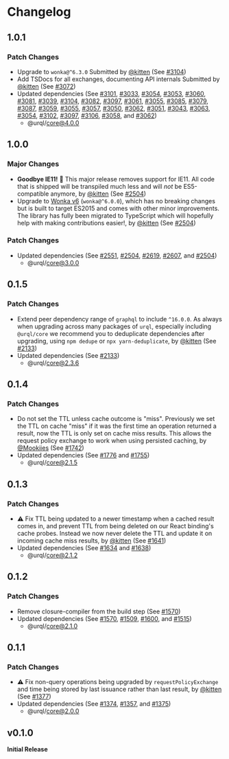 # Changelog

## 1.0.1

### Patch Changes

- Upgrade to `wonka@^6.3.0`
  Submitted by [@kitten](https://github.com/kitten) (See [#3104](https://github.com/urql-graphql/urql/pull/3104))
- Add TSDocs for all exchanges, documenting API internals
  Submitted by [@kitten](https://github.com/kitten) (See [#3072](https://github.com/urql-graphql/urql/pull/3072))
- Updated dependencies (See [#3101](https://github.com/urql-graphql/urql/pull/3101), [#3033](https://github.com/urql-graphql/urql/pull/3033), [#3054](https://github.com/urql-graphql/urql/pull/3054), [#3053](https://github.com/urql-graphql/urql/pull/3053), [#3060](https://github.com/urql-graphql/urql/pull/3060), [#3081](https://github.com/urql-graphql/urql/pull/3081), [#3039](https://github.com/urql-graphql/urql/pull/3039), [#3104](https://github.com/urql-graphql/urql/pull/3104), [#3082](https://github.com/urql-graphql/urql/pull/3082), [#3097](https://github.com/urql-graphql/urql/pull/3097), [#3061](https://github.com/urql-graphql/urql/pull/3061), [#3055](https://github.com/urql-graphql/urql/pull/3055), [#3085](https://github.com/urql-graphql/urql/pull/3085), [#3079](https://github.com/urql-graphql/urql/pull/3079), [#3087](https://github.com/urql-graphql/urql/pull/3087), [#3059](https://github.com/urql-graphql/urql/pull/3059), [#3055](https://github.com/urql-graphql/urql/pull/3055), [#3057](https://github.com/urql-graphql/urql/pull/3057), [#3050](https://github.com/urql-graphql/urql/pull/3050), [#3062](https://github.com/urql-graphql/urql/pull/3062), [#3051](https://github.com/urql-graphql/urql/pull/3051), [#3043](https://github.com/urql-graphql/urql/pull/3043), [#3063](https://github.com/urql-graphql/urql/pull/3063), [#3054](https://github.com/urql-graphql/urql/pull/3054), [#3102](https://github.com/urql-graphql/urql/pull/3102), [#3097](https://github.com/urql-graphql/urql/pull/3097), [#3106](https://github.com/urql-graphql/urql/pull/3106), [#3058](https://github.com/urql-graphql/urql/pull/3058), and [#3062](https://github.com/urql-graphql/urql/pull/3062))
  - @urql/core@4.0.0

## 1.0.0

### Major Changes

- **Goodbye IE11!** 👋 This major release removes support for IE11. All code that is shipped will be transpiled much less and will _not_ be ES5-compatible anymore, by [@kitten](https://github.com/kitten) (See [#2504](https://github.com/FormidableLabs/urql/pull/2504))
- Upgrade to [Wonka v6](https://github.com/0no-co/wonka) (`wonka@^6.0.0`), which has no breaking changes but is built to target ES2015 and comes with other minor improvements.
  The library has fully been migrated to TypeScript which will hopefully help with making contributions easier!, by [@kitten](https://github.com/kitten) (See [#2504](https://github.com/FormidableLabs/urql/pull/2504))

### Patch Changes

- Updated dependencies (See [#2551](https://github.com/FormidableLabs/urql/pull/2551), [#2504](https://github.com/FormidableLabs/urql/pull/2504), [#2619](https://github.com/FormidableLabs/urql/pull/2619), [#2607](https://github.com/FormidableLabs/urql/pull/2607), and [#2504](https://github.com/FormidableLabs/urql/pull/2504))
  - @urql/core@3.0.0

## 0.1.5

### Patch Changes

- Extend peer dependency range of `graphql` to include `^16.0.0`.
  As always when upgrading across many packages of `urql`, especially including `@urql/core` we recommend you to deduplicate dependencies after upgrading, using `npm dedupe` or `npx yarn-deduplicate`, by [@kitten](https://github.com/kitten) (See [#2133](https://github.com/FormidableLabs/urql/pull/2133))
- Updated dependencies (See [#2133](https://github.com/FormidableLabs/urql/pull/2133))
  - @urql/core@2.3.6

## 0.1.4

### Patch Changes

- Do not set the TTL unless cache outcome is "miss". Previously we set the TTL on cache "miss" if it was the first time an operation returned a result, now the TTL is only set on cache miss results. This allows the request policy exchange to work when using persisted caching, by [@Mookiies](https://github.com/Mookiies) (See [#1742](https://github.com/FormidableLabs/urql/pull/1742))
- Updated dependencies (See [#1776](https://github.com/FormidableLabs/urql/pull/1776) and [#1755](https://github.com/FormidableLabs/urql/pull/1755))
  - @urql/core@2.1.5

## 0.1.3

### Patch Changes

- ⚠️ Fix TTL being updated to a newer timestamp when a cached result comes in, and prevent TTL from being deleted on our React binding's cache probes. Instead we now never delete the TTL and update it on incoming cache miss results, by [@kitten](https://github.com/kitten) (See [#1641](https://github.com/FormidableLabs/urql/pull/1641))
- Updated dependencies (See [#1634](https://github.com/FormidableLabs/urql/pull/1634) and [#1638](https://github.com/FormidableLabs/urql/pull/1638))
  - @urql/core@2.1.2

## 0.1.2

### Patch Changes

- Remove closure-compiler from the build step (See [#1570](https://github.com/FormidableLabs/urql/pull/1570))
- Updated dependencies (See [#1570](https://github.com/FormidableLabs/urql/pull/1570), [#1509](https://github.com/FormidableLabs/urql/pull/1509), [#1600](https://github.com/FormidableLabs/urql/pull/1600), and [#1515](https://github.com/FormidableLabs/urql/pull/1515))
  - @urql/core@2.1.0

## 0.1.1

### Patch Changes

- ⚠️ Fix non-query operations being upgraded by `requestPolicyExchange` and time being stored by last issuance rather than last result, by [@kitten](https://github.com/kitten) (See [#1377](https://github.com/FormidableLabs/urql/pull/1377))
- Updated dependencies (See [#1374](https://github.com/FormidableLabs/urql/pull/1374), [#1357](https://github.com/FormidableLabs/urql/pull/1357), and [#1375](https://github.com/FormidableLabs/urql/pull/1375))
  - @urql/core@2.0.0

## v0.1.0

**Initial Release**

